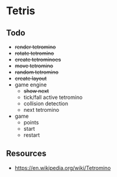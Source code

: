 # Tetris


## Todo

- ~~render tetromino~~
- ~~rotate tetromino~~
- ~~create tetrominoes~~
- ~~move tetromino~~
- ~~random tetromino~~
- ~~create layout~~
- game engine
    - ~~show next~~
    - tick/fall active tetromino
    - collision detection
    - next tetromino
- game
    - points
    - start
    - restart


## Resources

- https://en.wikipedia.org/wiki/Tetromino
